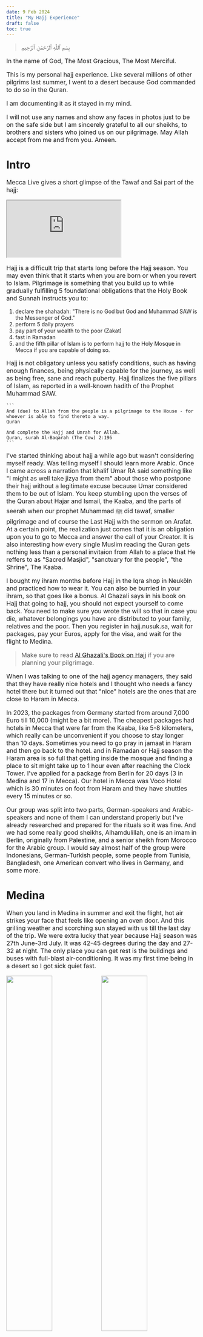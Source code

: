 ```yaml
---
date: 9 Feb 2024
title: "My Hajj Experience"
draft: false
toc: true
---
```



<style>

body p {
	text-align: left !important;
	font-size: 16px !important;
}

</style>

<div dir="rtl" lang="ar">

>بِسْمِ ٱللَّٰهِ ٱلرَّحْمَٰنِ ٱلرَّحِيمِ

</div>

In the name of God, The Most Gracious, The Most Merciful.

This is my personal hajj experience. Like several millions of other pilgrims last summer, I went to a desert because God commanded to do so in the Quran. 

I am documenting it as it stayed in my mind. 

I will not use any names and show any faces in photos just to be on the safe side but I am sincerely grateful to all our sheikhs, to brothers and sisters who joined us on our pilgrimage. May Allah accept from me and from you. Ameen.

# Intro

Mecca Live gives a short glimpse of the Tawaf and Sai part of the hajj:

<vid>
	<iframe
	  src="https://www.youtube.com/watch?v=moQtMet7F7w"
	></iframe>
</vid>
</br>

Hajj is a difficult trip that starts long before the Hajj season. You may even think that it starts when you are born or when you revert to Islam. Pilgrimage is something that you build up to while gradually fulfilling 5 foundational obligations that the Holy Book and Sunnah instructs you to: 
1. declare the shahadah: "There is no God but God and Muhammad SAW is the Messenger of God."
2. perform 5 daily prayers
3. pay part of your wealth to the poor (Zakat)
4. fast in Ramadan
5. and the fifth pillar of Islam is to perform hajj to the Holy Mosque in Mecca if you are capable of doing so.

Hajj is not obligatory unless you satisfy conditions, such as having enough finances, being physically capable for the journey, as well as being free, sane and reach puberty. Hajj finalizes the five pillars of Islam, as reported in a well-known hadith of the Prophet Muhammad SAW.

	```
	And (due) to Allah from the people is a pilgrimage to the House - for whoever is able to find thereto a way.
	Quran

	And complete the Hajj and Umrah for Allah.
	Quran, surah Al-Baqarah (The Cow) 2:196
	```

I've started thinking about hajj a while ago but wasn't considering myself ready. Was telling myself I should learn more Arabic. Once I came across a narration that khalif Umar RA said something like "I might as well take jizya from them" about those who postpone their hajj without a legitimate excuse because Umar considered them to be out of Islam. You keep stumbling upon the verses of the Quran about Hajar and Ismail, the Kaaba, and the parts of seerah when our prophet Muhammad ﷺ   did tawaf, smaller pilgrimage and of course the Last Hajj with the sermon on Arafat. At a certain point, the realization just comes that it is an obligation upon you to go to Mecca and answer the call of your Creator. It is also interesting how every single Muslim reading the Quran gets nothing less than a personal invitaion from Allah to a place that He reffers to as "Sacred Masjid", "sanctuary for the people", "the Shrine", The Kaaba.

I bought my ihram months before Hajj in the Iqra shop in Neuköln and practiced how to wear it. You can also be burried in your ihram, so that goes like a bonus. Al Ghazali says in his book on Hajj that going to hajj, you should not expect yourself to come back. You need to make sure you wrote the will so that in case you die, whatever belongings you have are distributed to your family, relatives and the poor. Then you register in hajj.nusuk.sa, wait for packages, pay your Euros, apply for the visa, and wait for the flight to Medina.

> Make sure to read [Al Ghazali's Book on Hajj](https://ia800901.us.archive.org/27/items/202247858ImamGhazaliOnTheSecretsOfHajj/202247858-Imam-Ghazali-on-the-Secrets-of-Hajj.pdf) if you are planning your pilgrimage.

When I was talking to one of the hajj agency managers, they said that they have really nice hotels and I thought who needs a fancy hotel there but it turned out that "nice" hotels are the ones that are close to Haram in Mecca.

In 2023, the packages from Germany started from around 7,000 Euro till 10,000 (might be a bit more). The cheapest packages had hotels in Mecca that were far from the Kaaba, like 5-8 kilometers, which really can be unconvenient if you choose to stay longer than 10 days. Sometimes you need to go pray in jamaat in Haram and then go back to the hotel. and in Ramadan or Hajj season the Haram area is so full that getting inside the mosque and finding a place to sit might take up to 1 hour even after reaching the Clock Tower. I've applied for a package from Berlin for 20 days (3 in Medina and 17 in Mecca). Our hotel in Mecca was Voco Hotel which is 30 minutes on foot from Haram and they have shuttles every 15 minutes or so.

Our group was split into two parts, German-speakers and Arabic-speakers and none of them I can understand properly but I've already researched and prepared for the rituals so it was fine. And we had some really good sheikhs, Alhamdulillah, one is an imam in Berlin, originally from Palestine, and a senior sheikh from Morocco for the Arabic group. I would say almost half of the group were Indonesians, German-Turkish people, some people from Tunisia, Bangladesh, one American convert who lives in Germany, and some more.

# Medina

When you land in Medina in summer and exit the flight, hot air strikes your face that feels like opening an oven door. And this grilling weather and scorching sun stayed with us till the last day of the trip. We were extra lucky that year because Hajj season was 27th June-3rd July. It was 42-45 degrees during the day and 27-32 at night. The only place you can get rest is the buildings and buses with full-blast air-conditioning. It was my first time being in a desert so I got sick quiet fast.

<img width=49% src="./images/medina-temp.jpg">    <img width=49% src="./images/mecca-temp.jpg">

I have few photos because it is not the right place and time to relax and enjoy what you see. I just took some photos mostly to send to my parents.

Our hotel in Medina was right beside Prophet Muhammad's ﷺ  Mosque and the first thing I saw from the window of my room was a giant construction site on the new wing of the Haram area and the famous umbrellas protecting Muslims under their shade.

Another thing you notice is the portraits of the kings on the walls and the logo of "Vision 2030" is absolutely everywhere, on the uniform of masjid workers, on the construction fences and even on Zam-Zam water bottles. Literally the half of Medina is under construction. 

<img src="./images/medina-construction.jpg">

They are destroying the whole blocks with old houses, even destroying the mountains stone by stone and building new hotels everywhere. In 10 years, if they finish the constructions, Medina will be unrecognizable. As I understand, "Vision 2030" is an attempt of MBS to make Saudi Arabia less-dependent on oil. Saudi is trying to get more investors' money from abroad, making the Arabia attractive to average European and American tourists by building skyscrapers, selling alcohol, inviting dj's, Shakira and throwing big pathetic music festivals. As Sami Hamdi says, the thinking of MBS might be right but the way he is trying to reach that goal contradicts what the Quran and Sunnah says. I personally think following the path of Dubai is a serious mistake. Yes, there are a lot of investment opportunities, people do buy apartments there but what are these places turning into afterwards? I saw recently a group where a Russian-speaking real estate agency was advertising to buy apartments in a new complex near Dubai in an emirate that will have "the first casino!". May Allah protect our holy lands.

They indeed did a good attempt to make the planning and infrastructure of Mecca and Medina safe and comfortable. At least it is much better than before the times where there were fatal stampede. 3-4 million people gathered in one place to do the same thing is a hard crowd to guide. And if people in the Haram areas were not Muslims and they had other goals in mind, the place could get really chaotic. When it comes to skyscrapers and mega projects like the Neom line city, they of course does little sense with all the hunger and poverty in Yemen and African countries in constant tribal wars funded by multiple "civilized" countries in order to be able to buy rear metals for a cheap price.

Another thing that catches the mind of people from a non-Arab country is that everyone calls you "hajji". Every security guard, every hotel worker, merchant, the cleaners of Haram from Philippines, for them we are just one of the millions of hajjis and hajjas came to their workplace. You would think that the title "hajji" should be used only to those who performed hajj but it was interesting for me to learn that it is used all throughout the year, in any season. And you think about how in the old days the tribe of Quraish from Banu Ismail was responsible for feeding and accomodating the pilgrims way before the prophet Muhammad ﷺ   was born. And now, probably all the Quraish people are rich and all these workers are brought from the poorest countries. 

I've learned recently that the Ottomans were building Hejaz railways to connect Istanbul and Mecca. Sadly due to WWI and then the collapse of the latest khalifate, the project was abandoned. The railways from Damascus to Medina however were already built by then and, as I understand, still in service.

The roads in Medina are named after the sahabis. It is so different when you walk on the Abu Dharr Al-Ghifari, Ali ibn Abu Talib street, and then of course you see the roads named after the kings of modern times.

# The Mosque of the Prophet Muhammad ﷺ   (Masjid Al-Nabawi)

<img src="./images/masjid-an-nabawi.jpg">

Medina is schoen. It is so nice and relaxing in Medina. There is Allah's blessing in the atmosphere and always reminded me of the hadith when Abu Bakr was sick in Medina and wrote a poem about their home Mecca, the prophet Muhammad SAW made dua asking Allah to make Medina more enjoyable than Mecca for muhajireen. and I feel bad for telling the hadith in my own words because imam Malik would make wudhu, put on good clothes, apply perfume, take a sitting position and only then narrate a hadith to the asker.

<img src="./images/medina-night.jpg"><img src="./images/medina-umbrellas.jpg">

It feels really weird to wear European clothes in Medina and Mecca. So, on the first day, you go shopping for some jalabeyas in the shops nearby the Haram. You definitely better do all your shopping here in Medina because it is cheaper maybe by 20-30% (acc to my estimations), and secondly, in Mecca, there is no time for shopping, you go there and have to do your job.

The people of Yemen used to come for Hajj and used not to bring enough provisions with them and used to say that they depend on Allah. On their arrival in Medina they used to beg the people, and so Allah revealed, "And take a provision (with you) for the journey, but the best provision is the fear of Allah." (2.197).

Bukhari, Volume 2, Book 26, Number 598

<img src="./images/medina-cats.jpg">

Local desert cats have long legs and look really thin. Usually hiding in the shadows. Other than cats, I've seen only pigeons, doves and crickets; eagles in Mecca and camels here and there on the way to Mecca. Some kind of locusts were flying in swarms around Haram lamps. Probably insects are attracted by cool air and moisture from pulverizers in the Haram area. I've prayed several times on the roof of Masjid Al Haram in Mecca and in the morning and after maghrib, there were birds flying above the mosque. There was no time to look for local animals though.

<img src="./images/uhud.jpg">

We also went to the mount of Uhud. The place where the prophetﷺ   was wounded, the place where Hamza died. Talha ibn UbaydAllah is one of my favorite sahabis. And Uhud is the place where Talha carved his name in the hadiths when he protected the prophetﷺ   from arrows with his own body while most of the Muslim army fled. Abu Bakr said that the battle of Uhud was "the day of Talha". It was interesting to be there after reading about the battle of Uhud from the seerah of the prophet Muhammad ﷺ  .

# Bus from Medina to Mecca

	[22:26-27] We appointed Abraham to establish the Shrine: "You shall not idolize any other god beside Me, and purify My shrine for those who visit it, those who live near it, and those who bow and prostrate. "And proclaim that the people shall observe Hajj pilgrimage.* They will come to you walking or riding on various exhausted (means of transportation). They will come from the farthest locations."

On the road to Mecca there were 4-5 control check points where they count people in the bus. My friend said they are making sure there are no non-Muslims. Sometimes they would give us a bottle of Zam-Zam. Don't drink it though, keep it as a gift.

On the way to Mecca we chanted Labaik Allahuma Labaik for some time. I still get shivers when I hear Labaik. And we stopped to pray Maghrib in the middle of nowhere in the desert. There was only one mosque and a couple of buildings. and a red sunset.

### Umrah

Before I went on this journey, I've spent almost a year researching, reading about the rituals, training to wear ihram, etc. What I did not expect was that the Mecca itself would blow my mind so hard that I did my first umrah in a shocked state.

As I said, it was my first time in Mecca and my first impression of Mecca was absolutely shocking. 

<img src="./images/clock-tower-night.jpg">

Mecca is also in the middle of nowhere. It is just a desert with rocky hills. If the Kaaba was somewhere in a city with a sea shore or a nice weather, people could easily turn it into a horrible tourist trap. It's turning into one right now despite being in the middle of the Saudi desert. If there was no Zamzam, there would be no water to drink. If this place was not predestined by God to become a sacred place of worship and a pilgrimage destination, hardly anyone would decide to settle in there by his own will.

After a long bus ride, we arrived at the hotel probably at around midnight, took a shower and went to perform the umrah right away. I've decided to go with the group to be on the safe side. Along the way there were crowds and crowds of sweaty Muslims from all over the world going towards or from the Haram. The scenes of poor large groups of African brothers and sisters sleeping and eating on the ground shook me. And step by step getting through the crowd we were approaching the Haram area. It was difficult to raise my head to see where the Clock Tower ends and walk at the same time. I remember it well. It was noisy and my ear functions started to kind of shut off, the sounds felt weirdly muffled. Security guards and men in ihram everywhere. We entered through the nearest gates, I think it was Bab Al-Salam. After some time sheikh told us to look down and slowly raise our eyes to see the Kaaba for the first time and make a dua. 

Everybody who've been there knows how it feels to do the tawaf around the Kaaba. I used to watch Mecca Live sometimes and on the screen with the smooth Quran recitation of Al Meaqli, the Tawaf on the screen looks so calm and relaxing. In reality, the first time it was the total opposite, there is so much chaos on the ground floor. But soon you start to adjust and just follow the flow. Our sheikh guided us, we tried to keep the group together and surround the women of the group to keep them safer.

<img src="./images/kaaba-after-tawaf.jpg">

After finishing the 7 rounds around the Kaaba, we prayed behind Maqam Ibrahim, and drank some Zamzam. That was a good Zamzam. Alhamdulillah.

We did the sai between Safa and Marwa I think on the 2 floor and I don't quiet remember how it was. Remember only stopping to make dua after reaching each hill and jogging on green lights.

It all took probably around 3 hours. After finishing the rituals, while we were getting out of Haram, the athan started. So we prayed Fajr. People were exhausted. We went into a building with shops that were fully working even though it was about 4am and got our heads shaved. Our sheikhs said don't pay more than 10 Riyals. The rest I don't remember, I just remember the soothing morning and I still hasn't recovered from the shock. We reached the hotel, washed ourselves and fell into our beds.

### Waiting for Hajj to Start

After performing Umrah we still had almost a week before the beginning of Hajj. These days everybody spends of course going to Haram to pray and back. I was thinking about my parents a lot. I would call them while walking to Haram and show them the rivers of Muslim people. Being from a small town in Tatarstan, even after moving to Europe I couldn't imagine to myself until recently that someday God will lead me to the streets of Mecca swarming with pilgrims. The crowds of Muslims from all over the world, fever, and +45 degress were messing my thoughts. Of course you know that there are hundreds and hundreds millions of practicing Muslims but when you see them all together in one place in same clothes, Asian, African, European, Arab, they are all there. The concentration of Muslims who does not have any other job than going to pray to Haram and back was hard to digest for my brain. It was interesting that my skin didn't get even slightly sunburned even though I didn't use sunscreen.

A few days after Umrah I got sick. Probably was the reaction of my body to what was happening around and the AC. By the end of hajj, almost everyone I knew got sick. and 80% of people were coughing. At the beginning I was happy that I got sick before the Hajj date thinking that I will recover before Mina but I was sick till the very end of the trip. I knew that everybody gets sick there but I didn't expect it to last that long.

In Mecca, you see a lot of things that you might not agree nor understand. My friend said all these tourists, shops, Risa chickens, AC'ed buses, fumes, plastc bottle trash are part of the test now. So, in the old days the whole journey was dangerous and was only for people with a certain level of money, preparation and determnitaion. Now you hop on a plane and an air-conditined bus drives you to a fancy hotel with golden-colored elevators and served meals from chef. And on the way to Kaaba you pass by your poorest brothers sitting on stone, eating rice in the middle of the road. It ovewhelms you and you need extra time to digest what you see.

### Mina

Hajj starts when you leave for Mina. There are some things that I would do differently if I wasn't feverish and if it wasn't my first time in Mecca. One of the things would definitely be to go to Mina on your own without a group. The distance between Haram and EU and American tents in Mina is about 12-13km. Mina itself is a tent "city". and the main thing that bothered me was that after 3.5 hour walk in the crowds in +40-45-degree heat under the sun it would be difficult to find your tent. Every tent looks the same. Also, if you decide to walk give your bag with belongings to brothers in your group, take the minimum on your back. Don't forget water, put on sunscreen, sunglasses, make sure your sandals are soft and comfortable, etc. 

<img src="./images/hajj-rites-map.jpg"><img src="./images/camps-in-mina.jpg"><img src="./images/mina-tent-city.jpg">

Took the pic from [here](https://theislamicinformation.com/news/saudi-arabia-allocated-mina-camps-hajj-2022/) and [here](https://hajjumrahplanner.com/mina/).

Our hotel-roommate in Mecca did all the distance on his own feet and he was 60. I've decided to be on the safe side and save my energy for the Day of Arafat so we took a bus with the group. It should be a totally different feeling when you do all the distances on your feet.

Inside of the tents in Mina might be different according to the country. As I understand, some tents don't even have the carpets. Tents of groups from EU and Americas are behind the slaughterhouses. Google Maps actually shows to which country the tents belong to, a really helpful feature. Inside the tent we lived about 100men. In our tents we had somekind of 50-cm wide mattress that you can convert to a sitting pillow. The place was pretty tight and if when I lay on my back my shoulders would touch my neighbors. When it was time for praying we would fold our mattresses to pray in jamaat. Tents have ACs and it is the only way for Europeans not to get melted.

There was a kitchen where they served food 3 times a day. There are shower facilities combined with toilets that were almost always crowded. On the rush our before prayer or before Arafat you need to wait for 3-5 people who use the bathroom and the shower before you.

Our group sheikhs made a lecture about Arafat and we stayed there the first night.
and slept to get some energy for the main day.

### Arafat

The Prophet Muhammadﷺ   said in a famous Hadith in Tirmidhi: "Hajj is Arafat". So, this is the day. We prayed Fajr, Takbir At-Tashrik and the Talbiyah, had breakfast and started lining up to wait for your turn to take ghusl. I remember my Bengali friend said "Get ready. For this is the most important day of our lives." It is the Day.

We went to Arafat.

Everything you do in Medina and Mecca is building up to this moment. We had a large tent with water supplies and AC. So we started waiting for Dhuhr. There are showers in Arafat but there are more open than in Mina. We made wudhu and prayed shortened and combined Dhuhr and Asr in jamaat. Our Moroccan sheikh made a long nice dua. People were weeping. So after the collective prayer starts the main part of Arafat. THE STANDING. You just stand and make all your prepared dua and then make improvised sincere duas, then you make some salah and make dua again. Again and again. I don't remember exactly what happened there to be honest. Sometimes I'm trying to remember what are the things that I made dua for but I can't. 

It is recommended to make dua outside, especially at the Mount of Rahmah but it was +46. We went outside with my friends a little later when sun started slide down the horizon. I hid for some time under the shade of a fence while supplicating to Allah. The last moments I've spent in some field in Arafat under the shadow of a random tree. The sun was declining and 5th layer of sweat was drying up from heat on my skin.

After the sun sets, The Day of Arafat is over. I remember we went back and were looking for water to drink. I remember sitting outside our tent with my head down feeling a very unusual extraterestial tiredness. I've never been that exhausted. It felt like not only my body but my soul itself was tired. Even after coming back to Berlin after a month I would remember that tiredness. Gives me shivers to this day.

I don't have any photos of Arafat. And it is not the time to make pictures. Hajj is Arafat.

### Sleeping outside in Muzdalifah

Before Arafat, most of people feel nervous. After Arafat, there is a relief. and in the evening, probably almost at night, we went to sleep under the stars in the valley of Muzdalifah.

They give you snacks and a carpet to sleep. Well, at lands for hujjaj from EU they do. We prayed Isha, maybe we prayed Magrib also there in jamaat. You don't really pray without the jamaa in Mecca or Medina. We ate, collected peddles for Jamarat in bottles. The line to the bathrooms is large there so you may have to wait for a while. I washed the sweat a little without going to the shower. and at night it was still like +35 or something. It was noisy and chaotic, I thought I would not fall asleep but the exhaustion got me and I had a nice and really needed sleep until I woke up before Fajr. I was lucky to use the washrooms before too many people got up.

<img src="./images/muzdalifah.jpg">

### Walking to Mina

After praying Fajr, our sheikh started gathering the group and we lost someone and we were waiting for about 30 minutes until we realized that they were looking for someone who was already among us:) then we joined the big river of hujjaj flowing by the autobahn-like lanes to Mina and then to Jamarat to throw stones as the prophet Ibrahim AS did. 

There are many moments in Mecca and especially during hajj, when you think "no, this is not right" or "Astagfirullah, this shouldn't be like this". It happens when you see mountains carved up till roots to build another fancy hotel for hajjis. You see it with all this fat fried chicken fast-food restaurants. You feel it while inhaling exhaust fumes of thousands of buses full of pilgrims. You feel it when you start behaving like a tourist in Mecca. And you definitely feel it when leaving Muzdalifah. It was so trashed. The amount of trash hajjis make in those 5 days is just enormous. and in Muzdalifah, there are no tents or skyscrapers that would cover it. 
but you still think about that you did the Arafat and the hardest part of hajj. You better start preparing for your tawaf at this point. 

I've met groups from my homeland of Tatarstan (Russia) several times. Some of the groups had yellow backpacks with a label TATARSTAN. Gave me some warmth every time.

### Mina and Jamarat

After sleeping in Muzdalifah, Mina feels like a home-ish place with comfortable amenities. We had a few hours to take a shower and change our ihram because at this point it is already dirty. From dust of Muzdalifah and the sweat of Arafat. Our sheikhs gathered us and we headed to the tunnels that lead to Jamarat and then to Mecca. Maybe about one third of the way is going through huge overcrowded tunnels. At some point the group started dissolving and I was walking alone. People are still chanting Labayk Allahuma labayk.

It was funny how a security guard was showing a group directions saying "Shaytan is there". and through all the way the guards are standing with pulverizers splashing water onto faces of pilgrims to cool them down. It is an enjoyable part of the Mina-Mecca trails. Nothing special happens in Jamarat, you just need to be careful not to catch a stone in your eye and not to throw your pebbles too hard so that they don't hurt anyone by ricocheting.

Jamarat itself looks like a humongous parking lot from the outsite. From afar it looks like a termite house with millions of pilgrims carrying stones to headshot shaytan.

<img src="./images/muzdalifah.jpg">

The photo is taken from [the best hajj and umrah planner](https://hajjumrahplanner.com/jamarat-bridge/).

### Tawwaf Al Ziyarah

After Jamarat, you walk to Mecca. On our way we received a message that our kurbani is successfully done.

In Ramadan and in the Hajj season, the ground floor of the tawaf area is fully packed. There are different ways you can do tawwaf and you can choose your pace and the distance to Kaaba. Usually it is recommended to try to gradually come closer to Kaaba till the 4-5 circle and then slowly increase the radius. 

I remember my tawaf after Arafat very good and I want to keep it only to myself and my Lord. Think about the Arafat. My dear friend and neighbor said that among all the chaos, haste and weird things happening around, there are some people who are just peacefully doing their tawaf, praying and making dua. Try to be that person. That was the point where I started to feel the pressure and nervousness coming out of my body and my soul. The most important rites of hajj are already done. Just go to Safa and Marwa seven times and shave your head again.

### Safa and Marwa and Shaving the head

When I went out of Haram after Safa and Marwa, it was past noon and the marble tiles outside were so bright that it sunburned my eyes and made them red and filled with pain for the next week.

This time I shaved my head for 30 Riyals. They increased prices for the hajj season. and I think they were taking 20 from Arab-speaking people. They are at the highest level of head-shaving experience. They shave your head so fast, you don't even have time to find a comfortable position on the chair to relax a little.

I don't remember the rest of the day. Probably I walked to the hotel, took a shower and went to bed to recover. InshaAllah, the main part of my hajj was complete.

In the evening, returned to Mina to spend the night there.

### Jamarat and Mina

The next 2 or 3 days you do the Jamarat. And on the 5th of Dhul Hijja, it is allowed to return to Mecca after throwing pebbles. Almost everyone chose to go back to the hotel. On the last day, me with my American and Bengali friend went through the valleys and tunnels to Jamarat and then slowly returned to Mecca. The passage from the left side between the mountain and Haram was closed so we had to go through Haram but got lost. While we were trying to find an open exit, the athan started, so we stayed and prayed before leaving. Probably it was Asr. Then we probably went to the hotel. I don't remember. Our Hajj was complete.

### Preparing to go back

After Hajj was over, we had only three days before our flight home. In those days you can pay the fidya if you did a minor violation or give

### Post-Hajj

After any event that one can call an "experience", something changes. I was feeling so weird after Arafat. Whenever I go through my memories, these bright flashbacks from Arafat or Haram make me start panting from heat. Make me feel disoriented. It makes me lower my head and be humble. You go back home 

The next days 

I remember buying soup in a supermarket in Denmark and drink it before our nikah. I was still coughing at our wedding after one month. There is even a special term "hajj cough".












### 




Mecca Life and reality




and when I was circulating around Kaaba for the second time, think about of angels who in their thousands come to worship God and circumbobulate Al-Bait Al-Mamoor to never come back again. It is a hard journey but I hope one day inshaAllah to come back with my family. And especially, inshaAllah I want to visit Mecca and Medina with my parents. I want to be there when they see the Qaaba.









	[48:27] GOD has fulfilled His messenger's truthful vision: "You will enter the Sacred Masjid, GOD willing, perfectly secure, and you will cut your hair or shorten it (as you fulfill the pilgrimage rituals) there. You will not have any fear. Since He knew what you did not know, He has coupled this with an immediate victory."



Labaik Allahuma labaik.
I personally think it is a great phrase to say on your death bed. Here I am, oh Lord. I hear your call and I come. But, as the hadith says, noone is safe from the tribulations of the geave. It is our obligation to die upon shahada. And you cannot die upon shahada if you haven't lived upon it. And of course our beloved prophet Muhammad SAW was the best to choose words when he died. repeating "the companionship of The Most High, the companionship of The Most High".